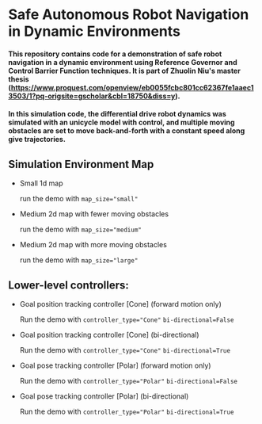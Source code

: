 # Safe Autonomous Robot Navigation in Dynamic Environments 
#### This repository contains code for a demonstration of safe robot navigation in a dynamic environment using Reference Governor and Control Barrier Function techniques. It is part of Zhuolin Niu's master thesis (https://www.proquest.com/openview/eb0055fcbc801cc62367fe1aaec13503/1?pq-origsite=gscholar&cbl=18750&diss=y).

#### In this simulation code, the differential drive robot dynamics was simulated with an unicycle model with control, and multiple moving obstacles are set to move back-and-forth with a constant speed along give trajectories. 

## Simulation Environment Map
  * Small 1d map
    
    run the demo with `map_size="small"`
    
  * Medium 2d map with fewer moving obstacles

    run the demo with `map_size="medium"`

  * Medium 2d map with more moving obstacles

    run the demo with `map_size="large"`
    
## Lower-level controllers:
  * Goal position tracking controller [Cone] (forward motion only)
    
    Run the demo with `controller_type="Cone"` `bi-directional=False`
    
  * Goal position tracking controller [Cone] (bi-directional)

    Run the demo with `controller_type="Cone"` `bi-directional=True`
    
  * Goal pose tracking controller [Polar] (forward motion only)

    Run the demo with `controller_type="Polar"` `bi-directional=False`
    
  * Goal pose tracking controller [Polar] (bi-directional)

    Run the demo with `controller_type="Polar"` `bi-directional=True`
    


